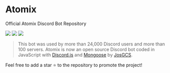 # Atomix
Official Atomix Discord Bot Repository

[![](https://img.shields.io/badge/discord.js-v12.2.0-blue.svg?logo=npm)](https://github.com/discordjs)
[![](https://img.shields.io/badge/patreon-donate-orange.svg)](https://www.patreon.com/JosGCS)
[![](https://www.codefactor.io/repository/github/JosGCS/Atomix/badge)](https://www.codefactor.io/repository/github/JosGCS/Atomix)

> This bot was used by more than 24,000 Discord users and more than 100 servers.
Atomix is now an open source Discord bot coded in JavaScript with [Discord.js](https://discord.js.org) and [Mongoose](https://mongoosejs.com/docs/api.html) by [JosGCS](https://github.com/JosGCS).

Feel free to add a star ⭐ to the repository to promote the project!
